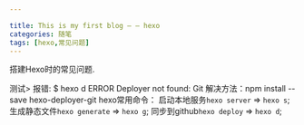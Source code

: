 ```yaml
---

title: This is my first blog — — hexo
categories: 随笔
tags: [hexo,常见问题]
---
```

  搭建Hexo时的常见问题.
<!--more-->
测试>
  报错: $ hexo d
        ERROR Deployer not found: Git
  解决方法：npm install --save hexo-deployer-git
  hexo常用命令：
  启动本地服务`hexo server` => `hexo s`;
  生成静态文件`hexo generate` => `hexo g`;
  同步到github`hexo deploy` => `hexo d`;
